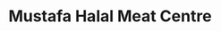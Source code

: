 ---
title: "Mustafa Halal Meat Centre"
url: /birmingham/mustafa-halal-meat-centre/
shop: convenience
---